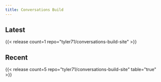 ```yaml
---
title: Conversations Build
---
```


## Latest
{{< release count=1 repo="tyler71/conversations-build-site"  >}}

## Recent

{{< release count=5 repo="tyler71/conversations-build-site" table="true" >}}
